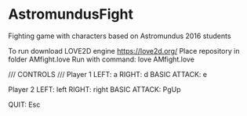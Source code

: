 # AstromundusFight
Fighting game with characters based on Astromundus 2016 students

To run download LOVE2D engine https://love2d.org/
Place repository in folder AMfight.love
Run with command: love AMfight.love

/// CONTROLS ///
Player 1
LEFT: a
RIGHT: d
BASIC ATTACK: e

Player 2
LEFT: left
RIGHT: right
BASIC ATTACK: PgUp

QUIT: Esc
